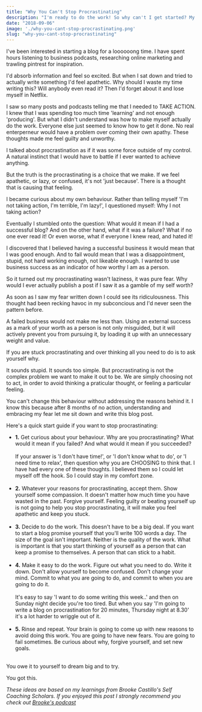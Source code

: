 ```yaml
---
title: "Why You Can't Stop Procrastinating"
description: "I'm ready to do the work! So why can't I get started? My formula for beating procrastination"
date: "2018-09-06"
image: './why-you-cant-stop-procrastinating.png'
slug: "why-you-cant-stop-procrastinating"
---
```


I've been interested in starting a blog for a loooooong time. I have spent hours listening to business podcasts, researching online marketing and trawling pintrest for inspiration.

I'd absorb information and feel so excited. But when I sat down and tried to actually write something I'd feel apathetic. Why should I waste my time writing this? Will anybody even read it? Then I'd forget about it and lose myself in Netflix.

I saw so many posts and podcasts telling me that I needed to TAKE ACTION. I knew that I was spending too much time 'learning' and not enough 'producing'. But what I didn't understand was how to make myself actually do the work. Everyone else just seemed to know how to get it done. No real enterperneur would have a problem over coming their own apathy. These thoughts made me feel guilty and unworthy.

I talked about procrastination as if it was some force outside of my control. A natural instinct that I would have to battle if I ever wanted to achieve anything.

But the truth is the procrastinating is a choice that we make. If we feel apathetic, or lazy, or confused, it's not 'just because'. There is a thought that is causing that feeling.

I became curious about my own behaviour. Rather than telling myself 'I'm not taking action, I'm terrible, I'm lazy!', I questioned myself: Why I not taking action?

Eventually I stumbled onto the question: What would it mean if I had a successful blog? And on the other hand, what if it was a failure? What if no one ever read it! Or even worse, what if everyone I knew read, and hated it!

I discovered that I believed having a successful business it would mean that I was good enough. And to fail would mean that I was a disappointment, stupid, not hard working enough, not likeable enough. I wanted to use business success as an indicator of how worthy I am as a person.

So it turned out my procrastinating wasn't laziness, it was pure fear. Why would I ever actually publish a post if I saw it as a gamble of my self worth?

As soon as I saw my fear written down I could see its ridiculousness. This thought had been recking havoc in my subconcious and I'd never seen the pattern before.

A failed business would not make me less than. Using an external success as a mark of your worth as a person is not only misguided, but it will actively prevent you from pursuing it, by loading it up with an unnecessary weight and value.

If you are stuck procrastinating and over thinking all you need to do is to ask yourself why.

It sounds stupid. It sounds too simple. But procrastinating is not the complex problem we want to make it out to be. We are simply choosing not to act, in order to avoid thinking a praticular thought, or feeling a particular feeling.

You can't change this behaviour without addressing the reasons behind it. I know this because after 8 months of no action, understanding and embracing my fear let me sit down and write this blog post.

Here's a quick start guide if you want to stop procrastinating:

<ul>
  <li>
    <b>1.</b> Get curious about your behaviour. Why are you procrastinating? What would it mean if you failed? And what would it mean if you succeeded?
    <br><br>If your answer is 'I don't have time!', or 'I don't know what to do', or 'I need time to relax', then question why you are CHOOSING to think that. I have had every one of these thoughts. I believed them so I could let myself off the hook. So I could stay in my comfort zone.<br><br>
  </li>
  <li>
    <b>2.</b> Whatever your reasons for procrastinating, accept them. Show yourself some compassion. It doesn't matter how much time you have wasted in the past. Forgive yourself. Feeling guilty or beating yourself up is not going to help you stop procrastinating, it will make you feel apathetic and keep you stuck.<br><br>
  </li>
  <li>
    <b>3.</b> Decide to do the work. This doesn't have to be a big deal. If you want to start a blog promise yourself that you'll write 100 words a day. The size of the goal isn't important. Neither is the quality of the work. What is important is that you start thinking of yourself as a person that can keep a promise to themselves. A person that can stick to a habit.<br><br>
  </li>
  <li>
    <b>4.</b> Make it easy to do the work. Figure out what you need to do. Write it down. Don't allow yourself to become confused. Don't change your mind. Commit to what you are going to do, and commit to when you are going to do it.
    <br><br> It's easy to say 'I want to do some writing this week..' and then on Sunday night decide you're too tired. But when you say 'I'm going to write a blog on procrastination for 20 minutes, Thursday night at 8.30' it's a lot harder to wriggle out of it.<br><br>
  </li>
  <li>
    <b>5.</b> Rinse and repeat. Your brain is going to come up with new reasons to avoid doing this work. You are going to have new fears. You are going to fail sometimes. Be curious about why, forgive yourself, and set new goals.<br><br>
  </li>
</ul>

You owe it to yourself to dream big and to try.

You got this.

<i>These ideas are based on my learnings from Brooke Castillo's Self Coaching Scholars. If you enjoyed this post I strongly recommend you check out <a href='https://thelifecoachschool.com/podcasts'>Brooke's podcast</a></i>
